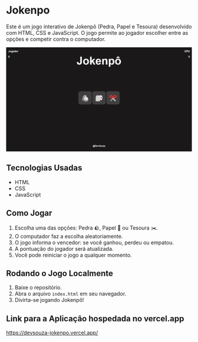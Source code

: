 # Jokenpo
Este é um jogo interativo de Jokenpô (Pedra, Papel e Tesoura) desenvolvido com HTML, CSS e JavaScript. O jogo permite ao jogador escolher entre as opções e competir contra o computador.

![Jogo Jokenpô](jokenpo-game.png)


## Tecnologias Usadas
- HTML
- CSS
- JavaScript

## Como Jogar
1. Escolha uma das opções: Pedra 🪨, Papel 🧻 ou Tesoura ✂️.
2. O computador faz a escolha aleatoriamente.
3. O jogo informa o vencedor: se você ganhou, perdeu ou empatou.
4. A pontuação do jogador será atualizada.
5. Você pode reiniciar o jogo a qualquer momento.

## Rodando o Jogo Localmente
1. Baixe o repositório.
2. Abra o arquivo `index.html` em seu navegador.
3. Divirta-se jogando Jokenpô!

## Link para a Aplicação hospedada no vercel.app
https://devsouza-jokenpo.vercel.app/
